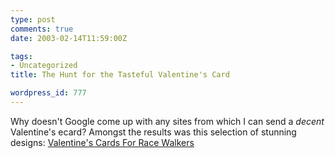 ```yaml
---
type: post
comments: true
date: 2003-02-14T11:59:00Z

tags:
- Uncategorized
title: The Hunt for the Tasteful Valentine's Card

wordpress_id: 777
---
```


Why doesn't Google come up with any sites from which I can send a _decent_ Valentine's ecard? Amongst the results was this selection of stunning designs: [Valentine's Cards For Race Walkers](http://walking.about.com/library/walk/blcardlove.htm)
